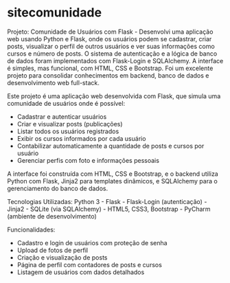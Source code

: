 # sitecomunidade
Projeto: Comunidade de Usuários com Flask - Desenvolvi uma aplicação web usando Python e Flask, onde os usuários podem se cadastrar, criar posts, visualizar o perfil de outros usuários e ver suas informações como cursos e número de posts. O sistema de autenticação e a lógica de banco de dados foram implementados com Flask-Login e SQLAlchemy. A interface é simples, mas funcional, com HTML, CSS e Bootstrap. Foi um excelente projeto para consolidar conhecimentos em backend, banco de dados e desenvolvimento web full-stack.

Este projeto é uma aplicação web desenvolvida com Flask, que simula uma comunidade de usuários onde é possível:
- Cadastrar e autenticar usuários
- Criar e visualizar posts (publicações)
- Listar todos os usuários registrados
- Exibir os cursos informados por cada usuário
- Contabilizar automaticamente a quantidade de posts e cursos por usuário
- Gerenciar perfis com foto e informações pessoais

A interface foi construída com HTML, CSS e Bootstrap, e o backend utiliza Python com Flask, Jinja2 para templates dinâmicos, e SQLAlchemy para o gerenciamento do banco de dados.

Tecnologias Utilizadas:
Python 3 - Flask - Flask-Login (autenticação) - Jinja2 - SQLite (via SQLAlchemy) - HTML5, CSS3, Bootstrap - PyCharm (ambiente de desenvolvimento)

Funcionalidades:
- Cadastro e login de usuários com proteção de senha
- Upload de fotos de perfil
- Criação e visualização de posts
- Página de perfil com contadores de posts e cursos
- Listagem de usuários com dados detalhados


